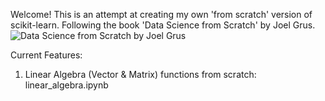Welcome! This is an attempt at creating my own 'from scratch' version of scikit-learn. Following the book 'Data Science from Scratch' by Joel Grus.
![Data Science from Scratch by Joel Grus](https://www.oreilly.com/library/cover/9781492041122/1200w630h/)

Current Features:

1. Linear Algebra (Vector & Matrix) functions from scratch: linear_algebra.ipynb
